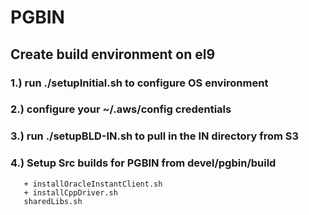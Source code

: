 # PGBIN

## Create build environment on el9

### 1.) run ./setupInitial.sh to configure OS environment

### 2.) configure your ~/.aws/config credentials

### 3.) run ./setupBLD-IN.sh to pull in the IN directory from S3

### 4.) Setup Src builds for PGBIN from devel/pgbin/build
       + installOracleInstantClient.sh
       + installCppDriver.sh
       sharedLibs.sh

